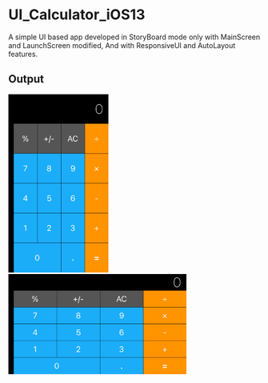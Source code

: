 # UI_Calculator_iOS13
A simple UI based app developed in StoryBoard mode only with MainScreen and LaunchScreen modified, And with ResponsiveUI and AutoLayout features.

## Output

<img src="Calc.png" width=200>
<img src="Calc1.png" height=200>
